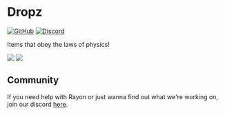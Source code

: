 # Dropz 

[![GitHub](https://img.shields.io/github/license/LazuriteMC/Dropz?color=A31F34&label=License&labelColor=8A8B8C)](https://github.com/LazuriteMC/Dropz/blob/main/LICENSE)
[![Discord](https://img.shields.io/discord/719662192601071747?color=7289DA&label=Discord&labelColor=2C2F33&logo=Discord)](https://discord.gg/NNPPHN7b3P)

Items that obey the laws of physics!

![](https://github.com/LazuriteMC/lazuritemc.github.io/raw/master/gif/yeet.gif)
![](https://github.com/LazuriteMC/lazuritemc.github.io/raw/master/gif/apple_time.gif)

## Community
If you need help with Rayon or just wanna find out what we're working on, join our discord [here](https://discord.gg/NNPPHN7b3P).